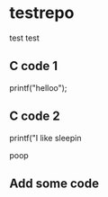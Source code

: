 # testrepo
test test



## C code 1
printf("helloo");


## C code 2
printf("I like sleepin

poop
## Add some code
